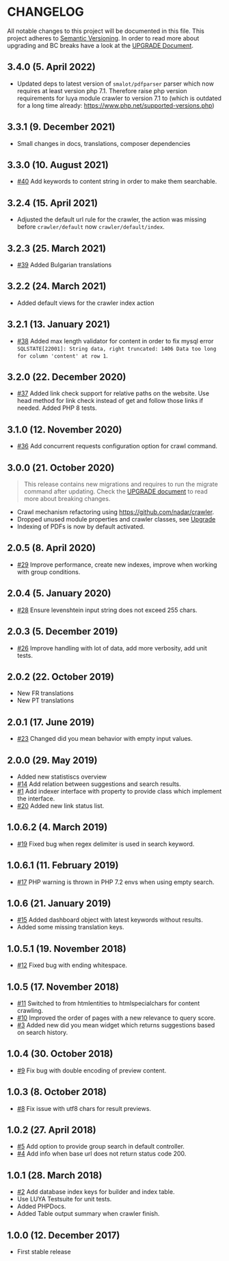 # CHANGELOG

All notable changes to this project will be documented in this file. This project adheres to [Semantic Versioning](http://semver.org/).
In order to read more about upgrading and BC breaks have a look at the [UPGRADE Document](UPGRADE.md).

## 3.4.0 (5. April 2022)

+ Updated deps to latest version of `smalot/pdfparser` parser which now requires at least version php 7.1. Therefore raise php version requirements for luya module crawler to version 7.1 to (which is outdated for a long time already: https://www.php.net/supported-versions.php)

## 3.3.1 (9. December 2021)

+ Small changes in docs, translations, composer dependencies

## 3.3.0 (10. August 2021)

+ [#40](https://github.com/luyadev/luya-module-crawler/pull/40) Add keywords to content string in order to make them searchable.

## 3.2.4 (15. April 2021)

+ Adjusted the default url rule for the crawler, the action was missing before `crawler/default` now `crawler/default/index`.

## 3.2.3 (25. March 2021)

+ [#39](https://github.com/luyadev/luya-module-crawler/pull/39) Added Bulgarian translations

## 3.2.2 (24. March 2021)

+ Added default views for the crawler index action

## 3.2.1 (13. January 2021)

+ [#38](https://github.com/luyadev/luya-module-crawler/pull/38) Added max length validator for content in order to fix mysql error `SQLSTATE[22001]: String data, right truncated: 1406 Data too long for column 'content' at row 1`.

## 3.2.0 (22. December 2020)

+ [#37](https://github.com/luyadev/luya-module-crawler/pull/37) Added link check support for relative paths on the website. Use head method for link check instead of get and follow those links if needed. Added PHP 8 tests.

## 3.1.0 (12. November 2020)

+ [#36](https://github.com/luyadev/luya-module-crawler/pull/36) Add concurrent requests configuration option for crawl command.

## 3.0.0 (21. October 2020)

> This release contains new migrations and requires to run the migrate command after updating. Check the [UPGRADE document](UPGRADE.md) to read more about breaking changes.

+ Crawl mechanism refactoring using https://github.com/nadar/crawler. 
+ Dropped unused module properties and crawler classes, see [Upgrade](UPGRADE.md)
+ Indexing of PDFs is now by default activated.

## 2.0.5 (8. April 2020)

+ [#29](https://github.com/luyadev/luya-module-crawler/pull/29) Improve performance, create new indexes, improve when working with group conditions.

## 2.0.4 (5. January 2020)

+ [#28](https://github.com/luyadev/luya-module-crawler/pull/28) Ensure levenshtein input string does not exceed 255 chars.

## 2.0.3 (5. December 2019)

+ [#26](https://github.com/luyadev/luya-module-crawler/pull/26) Improve handling with lot of data, add more verbosity, add unit tests.

## 2.0.2 (22. October 2019)

+ New FR translations
+ New PT translations

## 2.0.1 (17. June 2019)

+ [#23](https://github.com/luyadev/luya-module-crawler/issues/23) Changed did you mean behavior with empty input values.

## 2.0.0 (29. May 2019)

+ Added new statistiscs overview
+ [#14](https://github.com/luyadev/luya-module-crawler/issues/14) Add relation between suggestions and search results.
+ [#1](https://github.com/luyadev/luya-module-crawler/issues/1) Add indexer interface with property to provide class which implement the interface.
+ [#20](https://github.com/luyadev/luya-module-crawler/issues/20) Added new link status list.

## 1.0.6.2 (4. March 2019)

+ [#19](https://github.com/luyadev/luya-module-crawler/issues/19) Fixed bug when regex delimiter is used in search keyword.

## 1.0.6.1 (11. February 2019)

+ [#17](https://github.com/luyadev/luya-module-crawler/issues/17) PHP warning is thrown in PHP 7.2 envs when using empty search.

## 1.0.6 (21. January 2019)

+ [#15](https://github.com/luyadev/luya-module-crawler/issues/15) Added dashboard object with latest keywords without results.
+ Added some missing translation keys.

## 1.0.5.1 (19. November 2018)

+ [#12](https://github.com/luyadev/luya-module-crawler/issues/12) Fixed bug with ending whitespace.

## 1.0.5 (17. November 2018)

+ [#11](https://github.com/luyadev/luya-module-crawler/issues/11) Switched to from htmlentities to htmlspecialchars for content crawling.
+ [#10](https://github.com/luyadev/luya-module-crawler/issues/10) Improved the order of pages with a new relevance to query score.
+ [#3](https://github.com/luyadev/luya-module-crawler/issues/3) Added new did you mean widget which returns suggestions based on search history.

## 1.0.4 (30. October 2018)

+ [#9](https://github.com/luyadev/luya-module-crawler/issues/9) Fix bug with double encoding of preview content.

## 1.0.3 (8. October 2018)

+ [#8](https://github.com/luyadev/luya-module-crawler/issues/8) Fix issue with utf8 chars for result previews.

## 1.0.2 (27. April 2018)

+ [#5](https://github.com/luyadev/luya-module-crawler/issues/5) Add option to provide group search in default controller.
+ [#4](https://github.com/luyadev/luya-module-crawler/issues/4) Add info when base url does not return status code 200.

## 1.0.1 (28. March 2018)

+ [#2](https://github.com/luyadev/luya-module-crawler/issues/2) Add database index keys for builder and index table.
+ Use LUYA Testsuite for unit tests.
+ Added PHPDocs.
+ Added Table output summary when crawler finish.

## 1.0.0 (12. December 2017)

+ First stable release
